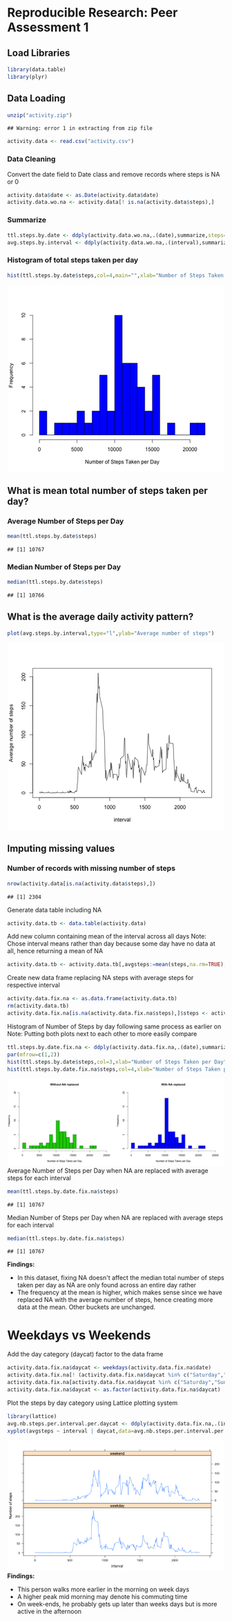 # Reproducible Research: Peer Assessment 1

## Load Libraries

```r
library(data.table)
library(plyr)
```

## Data Loading

```r
unzip("activity.zip")
```

```
## Warning: error 1 in extracting from zip file
```

```r
activity.data <- read.csv("activity.csv")
```

### Data Cleaning
Convert the date field to Date class and remove records where steps is NA or 0

```r
activity.data$date <- as.Date(activity.data$date)
activity.data.wo.na <- activity.data[! is.na(activity.data$steps),]
```
### Summarize 

```r
ttl.steps.by.date <- ddply(activity.data.wo.na,.(date),summarize,steps=sum(steps,rm.na=TRUE))
avg.steps.by.interval <- ddply(activity.data.wo.na,.(interval),summarize,steps=mean(steps))
```

### Histogram of total steps taken per day

```r
hist(ttl.steps.by.date$steps,col=4,main="",xlab="Number of Steps Taken per Day",breaks=25)
```

![plot of chunk unnamed-chunk-5](figure/unnamed-chunk-5.png) 

## What is mean total number of steps taken per day?
### Average Number of Steps per Day

```r
mean(ttl.steps.by.date$steps)
```

```
## [1] 10767
```
### Median Number of Steps per Day

```r
median(ttl.steps.by.date$steps)
```

```
## [1] 10766
```

## What is the average daily activity pattern?

```r
plot(avg.steps.by.interval,type="l",ylab="Average number of steps")
```

![plot of chunk unnamed-chunk-8](figure/unnamed-chunk-8.png) 

## Imputing missing values
### Number of records with missing number of steps

```r
nrow(activity.data[is.na(activity.data$steps),])
```

```
## [1] 2304
```
Generate data table including NA

```r
activity.data.tb <- data.table(activity.data)
```
Add new column containing mean of the interval across all days
Note: Chose interval means rather than day because some day have no data at all, hence returning a mean of NA

```r
activity.data.tb <- activity.data.tb[,avgsteps:=mean(steps,na.rm=TRUE),by=interval]
```
Create new data frame replacing NA steps with average steps for respective interval

```r
activity.data.fix.na <- as.data.frame(activity.data.tb)
rm(activity.data.tb)
activity.data.fix.na[is.na(activity.data.fix.na$steps),]$steps <- activity.data.fix.na[is.na(activity.data.fix.na$steps),]$avgsteps
```
Histogram of Number of Steps by day following same process as earlier on
Note: Putting both plots next to each other to more easily compare

```r
ttl.steps.by.date.fix.na <- ddply(activity.data.fix.na,.(date),summarize,steps=sum(steps,rm.na=TRUE))
par(mfrow=c(1,2))
hist(ttl.steps.by.date$steps,col=3,xlab="Number of Steps Taken per Day",breaks=25,main="Without NA replaced",ylim=c(0,20),xlim=c(0,25000))
hist(ttl.steps.by.date.fix.na$steps,col=4,xlab="Number of Steps Taken per Day",breaks=25,main="With NA replaced",ylim=c(0,20),xlim=c(0,25000))
```

![plot of chunk unnamed-chunk-13](figure/unnamed-chunk-13.png) 
Average Number of Steps per Day when NA are replaced with average steps for each interval

```r
mean(ttl.steps.by.date.fix.na$steps)
```

```
## [1] 10767
```
Median Number of Steps per Day when NA are replaced with average steps for each interval

```r
median(ttl.steps.by.date.fix.na$steps)
```

```
## [1] 10767
```
<B>Findings: </B>
* In this dataset, fixing NA doesn't affect the median total number of steps taken per day as NA are only found across an entire day rather
* The frequency at the mean is higher, which makes sense since we have replaced NA with the average number of steps, hence creating more data at the mean. Other buckets are unchanged.

# Weekdays vs Weekends
Add the day category (daycat) factor to the data frame

```r
activity.data.fix.na$daycat <- weekdays(activity.data.fix.na$date)
activity.data.fix.na[! (activity.data.fix.na$daycat %in% c("Saturday","Sunday")),]$daycat <- "weekday"
activity.data.fix.na[activity.data.fix.na$daycat %in% c("Saturday","Sunday"),]$daycat <- "weekend"
activity.data.fix.na$daycat <- as.factor(activity.data.fix.na$daycat)
```
Plot the steps by day category using Lattice plotting system

```r
library(lattice)
avg.nb.steps.per.interval.per.daycat <- ddply(activity.data.fix.na,.(interval,daycat),summarize,avgsteps=mean(steps))
xyplot(avgsteps ~ interval | daycat,data=avg.nb.steps.per.interval.per.daycat,type="l",layout=c(1,2),ylab="Number of steps")
```

![plot of chunk unnamed-chunk-17](figure/unnamed-chunk-17.png) 
<B>Findings:</B>
* This person walks more earlier in the morning on week days
* A higher peak mid morning may denote his commuting time
* On week-ends, he probably gets up later than weeks days but is more active in the afternoon
